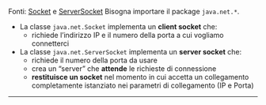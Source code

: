 Fonti: [Socket](https://docs.oracle.com/javase/8/docs/api/java/net/Socket.html) e [ServerSocket](https://docs.oracle.com/javase/8/docs/api/java/net/ServerSocket.html)
Bisogna importare il package `java.net.*`.
- La classe `java.net.Socket` implementa un **client socket** che:
	- richiede l’indirizzo IP e il numero della porta a cui vogliamo connetterci
- La classe `java.net.ServerSocket` implementa un **server socket** che:
	- richiede il numero della porta da usare 
	- crea un “server” che **attende** le richieste di connessione 
	- **restituisce un socket** nel momento in cui accetta un collegamento completamente istanziato nei parametri di collegamento (IP e Porta)

---
